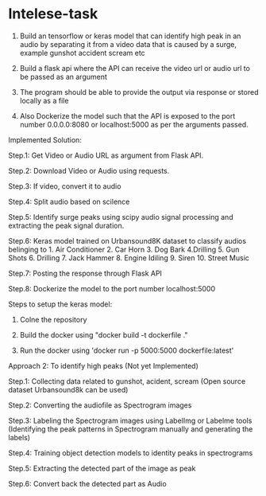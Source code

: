 # Intelese-task
1. Build an tensorflow  or keras model that can identify high peak in an audio by separating it from a video data that is caused by a surge, example gunshot accident scream etc

2. Build a flask api where the API can receive the video url or audio url to be passed as an argument

3. The program should be able to provide the output via response or stored locally as a file 

4. Also Dockerize the model such that the API is exposed to the port number 0.0.0.0:8080 or localhost:5000 as per the arguments passed.

Implemented Solution:

Step.1: Get Video or Audio URL as argument from Flask API. 

Step.2: Download Video or Audio using requests.

Step.3: If video, convert it to audio

Step.4: Split audio based on scilence 

Step.5: Identify surge peaks using scipy audio signal processing and extracting the peak signal duration.  

Step.6: Keras model trained on Urbansound8K dataset to classify audios belinging to 1. Air Conditioner 2. Car Horn 3. Dog Bark 4.Drilling
        5. Gun Shots 6. Drilling 7. Jack Hammer 8. Engine Idiling 9. Siren 10. Street Music
        
Step.7: Posting the response through Flask API

Step.8: Dockerize the model to the port number localhost:5000

Steps to setup the keras model:

1. Colne the repository

2. Build the docker using "docker build -t dockerfile ."

3. Run the docker using 'docker run -p 5000:5000 dockerfile:latest'
        
        
        
Approach 2: To identify high peaks (Not yet Implemented)

Step.1: Collecting data related to gunshot, acident, scream (Open source dataset Urbansound8k can be used)

Step.2: Converting the audiofile as Spectrogram images

Step.3: Labeling the Spectrogram images using LabelImg or Labelme tools (Identifying the peak patterns in Spectrogram manually and generating the labels)

Step.4: Training object detection models to identity peaks in spectrograms 

Step.5: Extracting the detected part of the image as peak

Step.6: Convert back the detected part as Audio



